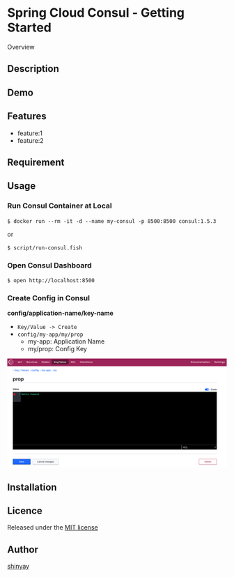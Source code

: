# Spring Cloud Consul - Getting Started

Overview

## Description

## Demo

## Features

- feature:1
- feature:2

## Requirement

## Usage

### Run Consul Container at Local

```
$ docker run --rm -it -d --name my-consul -p 8500:8500 consul:1.5.3
```
or
```
$ script/run-consul.fish
```

### Open Consul Dashboard

```
$ open http://localhost:8500
```

### Create Config in Consul

**config/application-name/key-name**

- `Key/Value -> Create`
- `config/my-app/my/prop`
  - my-app: Application Name
  - my/prop: Config Key

![](./images/consul-config.png)

## Installation

## Licence

Released under the [MIT license](https://gist.githubusercontent.com/shinyay/56e54ee4c0e22db8211e05e70a63247e/raw/34c6fdd50d54aa8e23560c296424aeb61599aa71/LICENSE)

## Author

[shinyay](https://github.com/shinyay)
